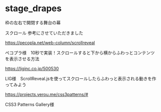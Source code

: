 # stage_drapes

枠の左右で開閉する舞台の幕


スクロール
参考にさせていただきました

https://pecopla.net/web-column/scrollreveal

ぺコプラ様　10秒で実装！スクロールすると下から横からふわっとコンテンツを表示させる方法



https://liginc.co.jp/500530

LIG様　ScrollReveal.jsを使ってスクロールしたらふわっと表示される動きを作ってみよう



https://projects.verou.me/css3patterns/#


CSS3 Patterns Gallery様



